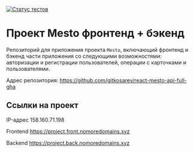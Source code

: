 [![Статус тестов](../../actions/workflows/tests.yml/badge.svg)](../../actions/workflows/tests.yml)

# Проект Mesto фронтенд + бэкенд
Репозиторий для приложения проекта `Mesto`, включающий фронтенд и бэкенд части приложения со следующими возможностями: авторизации и регистрации пользователей, операции с карточками и пользователями.

Адрес репозитория: https://github.com/gitkosarev/react-mesto-api-full-gha

## Ссылки на проект

IP-адрес 158.160.71.198

Frontend https://project.front.nomoredomains.xyz

Backend https://project.back.nomoredomains.xyz

